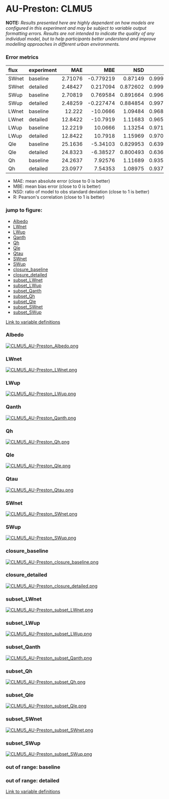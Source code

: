 # AU-Preston: CLMU5

**NOTE:** *Results presented here are highly dependent on how models are configured in this experiment and may be subject to variable output formatting errors. Results are not intended to indicate the quality of any individual model, but to help participants better understand and improve modelling approaches in different urban environments.*

### Error metrics

| flux   | experiment   |      MAE |        MBE |      NSD |        R |
|:-------|:-------------|---------:|-----------:|---------:|---------:|
| SWnet  | baseline     |  2.71076 |  -0.779219 | 0.87149  | 0.999898 |
| SWnet  | detailed     |  2.48427 |   0.217094 | 0.872602 | 0.999915 |
| SWup   | baseline     |  2.70819 |   0.769584 | 0.891664 | 0.996642 |
| SWup   | detailed     |  2.48259 |  -0.227474 | 0.884854 | 0.997167 |
| LWnet  | baseline     | 12.222   | -10.0666   | 1.09484  | 0.968029 |
| LWnet  | detailed     | 12.8422  | -10.7919   | 1.11683  | 0.965635 |
| LWup   | baseline     | 12.2219  |  10.0666   | 1.13254  | 0.971446 |
| LWup   | detailed     | 12.8422  |  10.7918   | 1.15969  | 0.970161 |
| Qle    | baseline     | 25.1636  |  -5.34103  | 0.829953 | 0.639185 |
| Qle    | detailed     | 24.8323  |  -6.38527  | 0.800493 | 0.636568 |
| Qh     | baseline     | 24.2637  |   7.92576  | 1.11689  | 0.935476 |
| Qh     | detailed     | 23.0977  |   7.54353  | 1.08975  | 0.937871 |

 - MAE: mean absolute error (close to 0 is better)
 - MBE: mean bias error (close to 0 is better)
 - NSD: ratio of model to obs standard deviation (close to 1 is better)
 - R: Pearson's correlation (close to 1 is better)

### jump to figure:
 - [Albedo](#albedo)
 - [LWnet](#lwnet)
 - [LWup](#lwup)
 - [Qanth](#qanth)
 - [Qh](#qh)
 - [Qle](#qle)
 - [Qtau](#qtau)
 - [SWnet](#swnet)
 - [SWup](#swup)
 - [closure_baseline](#closure_baseline)
 - [closure_detailed](#closure_detailed)
 - [subset_LWnet](#subset_lwnet)
 - [subset_LWup](#subset_lwup)
 - [subset_Qanth](#subset_qanth)
 - [subset_Qh](#subset_qh)
 - [subset_Qle](#subset_qle)
 - [subset_SWnet](#subset_swnet)
 - [subset_SWup](#subset_swup)

[Link to variable definitions](../modelattrs/variable_definitions.md)

### <a name="albedo"></a>Albedo
[![CLMU5_AU-Preston_Albedo.png](CLMU5_AU-Preston_Albedo.png)](CLMU5_AU-Preston_Albedo.png)

### <a name="lwnet"></a>LWnet
[![CLMU5_AU-Preston_LWnet.png](CLMU5_AU-Preston_LWnet.png)](CLMU5_AU-Preston_LWnet.png)

### <a name="lwup"></a>LWup
[![CLMU5_AU-Preston_LWup.png](CLMU5_AU-Preston_LWup.png)](CLMU5_AU-Preston_LWup.png)

### <a name="qanth"></a>Qanth
[![CLMU5_AU-Preston_Qanth.png](CLMU5_AU-Preston_Qanth.png)](CLMU5_AU-Preston_Qanth.png)

### <a name="qh"></a>Qh
[![CLMU5_AU-Preston_Qh.png](CLMU5_AU-Preston_Qh.png)](CLMU5_AU-Preston_Qh.png)

### <a name="qle"></a>Qle
[![CLMU5_AU-Preston_Qle.png](CLMU5_AU-Preston_Qle.png)](CLMU5_AU-Preston_Qle.png)

### <a name="qtau"></a>Qtau
[![CLMU5_AU-Preston_Qtau.png](CLMU5_AU-Preston_Qtau.png)](CLMU5_AU-Preston_Qtau.png)

### <a name="swnet"></a>SWnet
[![CLMU5_AU-Preston_SWnet.png](CLMU5_AU-Preston_SWnet.png)](CLMU5_AU-Preston_SWnet.png)

### <a name="swup"></a>SWup
[![CLMU5_AU-Preston_SWup.png](CLMU5_AU-Preston_SWup.png)](CLMU5_AU-Preston_SWup.png)

### <a name="closure_baseline"></a>closure_baseline
[![CLMU5_AU-Preston_closure_baseline.png](CLMU5_AU-Preston_closure_baseline.png)](CLMU5_AU-Preston_closure_baseline.png)

### <a name="closure_detailed"></a>closure_detailed
[![CLMU5_AU-Preston_closure_detailed.png](CLMU5_AU-Preston_closure_detailed.png)](CLMU5_AU-Preston_closure_detailed.png)

### <a name="subset_lwnet"></a>subset_LWnet
[![CLMU5_AU-Preston_subset_LWnet.png](CLMU5_AU-Preston_subset_LWnet.png)](CLMU5_AU-Preston_subset_LWnet.png)

### <a name="subset_lwup"></a>subset_LWup
[![CLMU5_AU-Preston_subset_LWup.png](CLMU5_AU-Preston_subset_LWup.png)](CLMU5_AU-Preston_subset_LWup.png)

### <a name="subset_qanth"></a>subset_Qanth
[![CLMU5_AU-Preston_subset_Qanth.png](CLMU5_AU-Preston_subset_Qanth.png)](CLMU5_AU-Preston_subset_Qanth.png)

### <a name="subset_qh"></a>subset_Qh
[![CLMU5_AU-Preston_subset_Qh.png](CLMU5_AU-Preston_subset_Qh.png)](CLMU5_AU-Preston_subset_Qh.png)

### <a name="subset_qle"></a>subset_Qle
[![CLMU5_AU-Preston_subset_Qle.png](CLMU5_AU-Preston_subset_Qle.png)](CLMU5_AU-Preston_subset_Qle.png)

### <a name="subset_swnet"></a>subset_SWnet
[![CLMU5_AU-Preston_subset_SWnet.png](CLMU5_AU-Preston_subset_SWnet.png)](CLMU5_AU-Preston_subset_SWnet.png)

### <a name="subset_swup"></a>subset_SWup
[![CLMU5_AU-Preston_subset_SWup.png](CLMU5_AU-Preston_subset_SWup.png)](CLMU5_AU-Preston_subset_SWup.png)

### out of range: baseline


### out of range: detailed



[Link to variable definitions](../modelattrs/variable_definitions.md)

